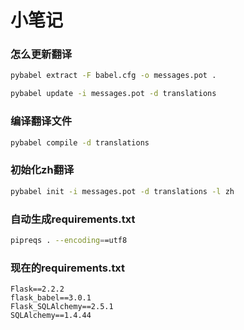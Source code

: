 # 小笔记

### 怎么更新翻译

```bash
pybabel extract -F babel.cfg -o messages.pot .

pybabel update -i messages.pot -d translations
```

### 编译翻译文件

```bash
pybabel compile -d translations
```

### 初始化zh翻译

```bash
pybabel init -i messages.pot -d translations -l zh
```

### 自动生成requirements.txt

```bash
pipreqs . --encoding==utf8
```

### 现在的requirements.txt
```text
Flask==2.2.2
flask_babel==3.0.1
Flask_SQLAlchemy==2.5.1
SQLAlchemy==1.4.44
```

